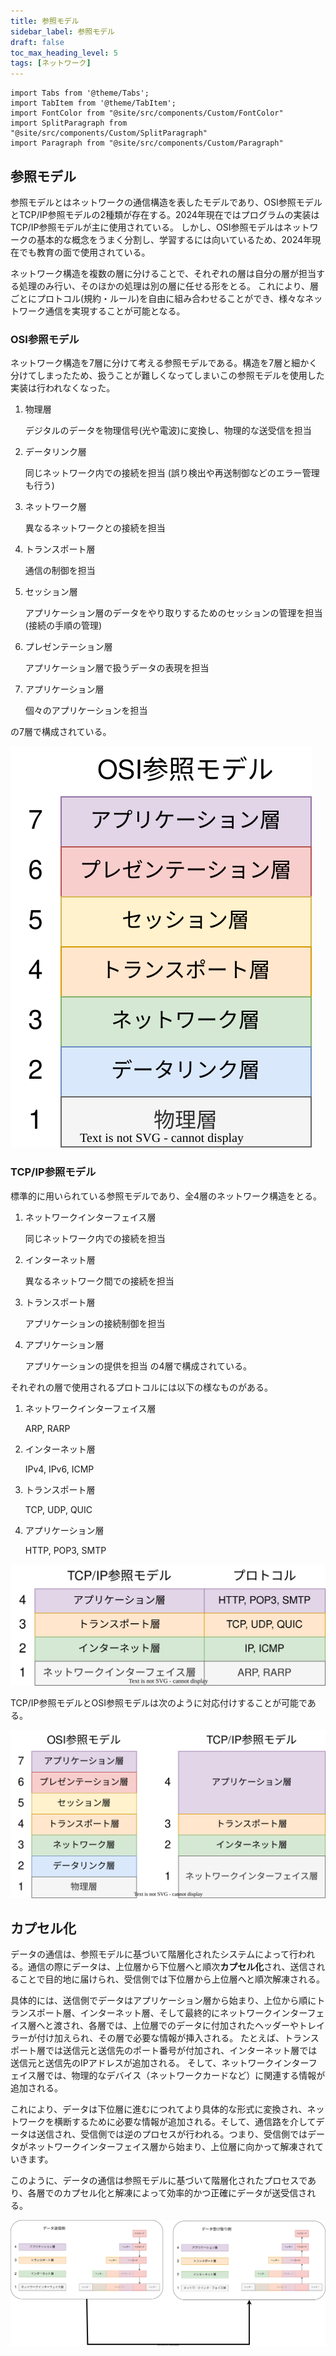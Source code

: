 ```yaml
---
title: 参照モデル
sidebar_label: 参照モデル
draft: false
toc_max_heading_level: 5
tags: [ネットワーク]
---
```


```mdx-code-block
import Tabs from '@theme/Tabs';
import TabItem from '@theme/TabItem';
import FontColor from "@site/src/components/Custom/FontColor"
import SplitParagraph from "@site/src/components/Custom/SplitParagraph"
import Paragraph from "@site/src/components/Custom/Paragraph"
```

## 参照モデル

参照モデルとはネットワークの通信構造を表したモデルであり、OSI参照モデルとTCP/IP参照モデルの2種類が存在する。2024年現在ではプログラムの実装はTCP/IP参照モデルが主に使用されている。
しかし、OSI参照モデルはネットワークの基本的な概念をうまく分割し、学習するには向いているため、2024年現在でも教育の面で使用されている。

ネットワーク構造を複数の層に分けることで、それぞれの層は自分の層が担当する処理のみ行い、そのほかの処理は別の層に任せる形をとる。
これにより、層ごとにプロトコル(規約・ルール)を自由に組み合わせることができ、様々なネットワーク通信を実現することが可能となる。

### OSI参照モデル

ネットワーク構造を7層に分けて考える参照モデルである。構造を7層と細かく分けてしまったため、扱うことが難しくなってしまいこの参照モデルを使用した実装は行われなくなった。

1. 物理層

    デジタルのデータを物理信号(光や電波)に変換し、物理的な送受信を担当
2. データリンク層

    同じネットワーク内での接続を担当 (誤り検出や再送制御などのエラー管理も行う)
3. ネットワーク層

    異なるネットワークとの接続を担当
4. トランスポート層

    通信の制御を担当
5. セッション層

    アプリケーション層のデータをやり取りするためのセッションの管理を担当(接続の手順の管理)
6. プレゼンテーション層

    アプリケーション層で扱うデータの表現を担当
7. アプリケーション層

    個々のアプリケーションを担当

の7層で構成されている。

![OSI参照モデル](/img/svg/Network/reference-model/reference-model-1.drawio.svg "OSI参照モデル")

### TCP/IP参照モデル

標準的に用いられている参照モデルであり、全4層のネットワーク構造をとる。

1. ネットワークインターフェイス層

    同じネットワーク内での接続を担当
2. インターネット層

    異なるネットワーク間での接続を担当
3. トランスポート層

    アプリケーションの接続制御を担当
4. アプリケーション層

    アプリケーションの提供を担当
の4層で構成されている。

それぞれの層で使用されるプロトコルには以下の様なものがある。

1. ネットワークインターフェイス層

    ARP, RARP
2. インターネット層

    IPv4, IPv6, ICMP
3. トランスポート層

    TCP, UDP, QUIC
4. アプリケーション層

    HTTP, POP3, SMTP

![TCP/IP参照モデル](/img/svg/Network/reference-model/reference-model-2.drawio.svg "TCP/IP参照モデル")

TCP/IP参照モデルとOSI参照モデルは次のように対応付けすることが可能である。

![OSI参照モデル - TCP/IP参照モデル](/img/svg/Network/reference-model/reference-model-3.drawio.svg "OSI参照モデル - TCP/IP参照モデル")

## カプセル化

データの通信は、参照モデルに基づいて階層化されたシステムによって行われる。通信の際にデータは、上位層から下位層へと順次**カプセル化**され、送信されることで目的地に届けられ、受信側では下位層から上位層へと順次解凍される。

具体的には、送信側でデータはアプリケーション層から始まり、上位から順にトランスポート層、インターネット層、そして最終的にネットワークインターフェイス層へと渡され、各層では、上位層でのデータに付加されたヘッダーやトレイラーが付け加えられ、その層で必要な情報が挿入される。
たとえば、トランスポート層では送信元と送信先のポート番号が付加され、インターネット層では送信元と送信先のIPアドレスが追加される。
そして、ネットワークインターフェイス層では、物理的なデバイス（ネットワークカードなど）に関連する情報が追加される。

これにより、データは下位層に進むにつれてより具体的な形式に変換され、ネットワークを横断するために必要な情報が追加される。そして、通信路を介してデータは送信され、受信側では逆のプロセスが行われる。つまり、受信側ではデータがネットワークインターフェイス層から始まり、上位層に向かって解凍されていきます。

このように、データの通信は参照モデルに基づいて階層化されたプロセスであり、各層でのカプセル化と解凍によって効率的かつ正確にデータが送受信される。

![カプセル化](/img/svg/Network/reference-model/reference-model-4.drawio.svg "カプセル化")
